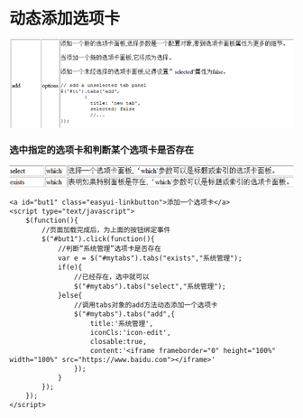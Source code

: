 # 动态添加选项卡

![](../../.gitbook/assets/image%20%2811%29.png)

###  选中指定的选项卡和判断某个选项卡是否存在

![](../../.gitbook/assets/image%20%2887%29.png)

```text
<a id="but1" class="easyui-linkbutton">添加一个选项卡</a>
<script type="text/javascript">
	$(function(){
		//页面加载完成后，为上面的按钮绑定事件
		$("#but1").click(function(){
			//判断“系统管理”选项卡是否存在
			var e = $("#mytabs").tabs("exists","系统管理");
			if(e){
				//已经存在，选中就可以
				$("#mytabs").tabs("select","系统管理");
			}else{
				//调用tabs对象的add方法动态添加一个选项卡
				$("#mytabs").tabs("add",{
					title:'系统管理',
					iconCls:'icon-edit',
					closable:true,
					content:'<iframe frameborder="0" height="100%" width="100%" src="https://www.baidu.com"></iframe>'
				});
			}
		});
	});
</script>

```

